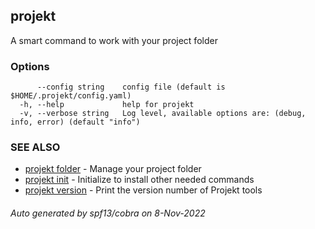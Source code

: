## projekt

A smart command to work with your project folder

### Options

```
      --config string    config file (default is $HOME/.projekt/config.yaml)
  -h, --help             help for projekt
  -v, --verbose string   Log level, available options are: (debug, info, error) (default "info")
```

### SEE ALSO

* [projekt folder](projekt_folder.md)	 - Manage your project folder
* [projekt init](projekt_init.md)	 - Initialize to install other needed commands
* [projekt version](projekt_version.md)	 - Print the version number of Projekt tools

###### Auto generated by spf13/cobra on 8-Nov-2022
